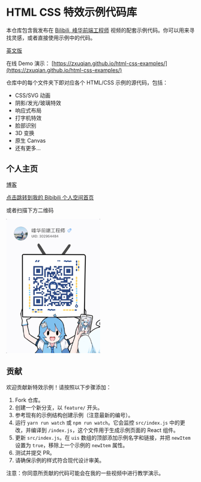 # HTML CSS 特效示例代码库

本仓库包含我发布在 [Bilibili, 峰华前端工程师](https://space.bilibili.com/302954484) 视频的配套示例代码。你可以用来寻找灵感，或者直接使用示例中的代码。

[英文版](./README.md)

在线 Demo 演示： [https://zxuqian.github.io/html-css-examples/](https://zxuqian.github.io/html-css-examples/)

仓库中的每个文件夹下即对应各个 HTML/CSS 示例的源代码，包括：

- CSS/SVG 动画
- 阴影/发光/玻璃特效
- 响应式布局
- 打字机特效
- 脸部识别
- 3D 变换
- 原生 Canvas
- 还有更多...

## 个人主页 

[博客](https://zxuqian.cn)

[点击跳转到我的 Bibibili 个人空间首页](https://space.bilibili.com/302954484)

或者扫描下方二维码

<img src="./bilibili.jpg" width="250" alt="Bilibili 峰华前端工程师" />

## 贡献

欢迎贡献新特效示例！请按照以下步骤添加：

1. Fork 仓库。
2. 创建一个新分支，以 `feature/` 开头。
3. 参考现有的示例结构创建示例（注意最新的编号）。
4. 运行 `yarn run watch` 或 `npm run watch`。它会监控 `src/index.js` 中的更改，并编译到 `/index.js`，这个文件用于生成示例页面的 React 组件。
5. 更新 `src/index.js`。在 `uis` 数组的顶部添加示例名字和链接，并把 `newItem` 设置为 `true`，移除上一个示例的 `newItem` 属性。
6. 测试并提交 PR。
7. 请确保示例的样式符合现代设计审美。

注意：你同意所贡献的代码可能会在我的一些视频中进行教学演示。
